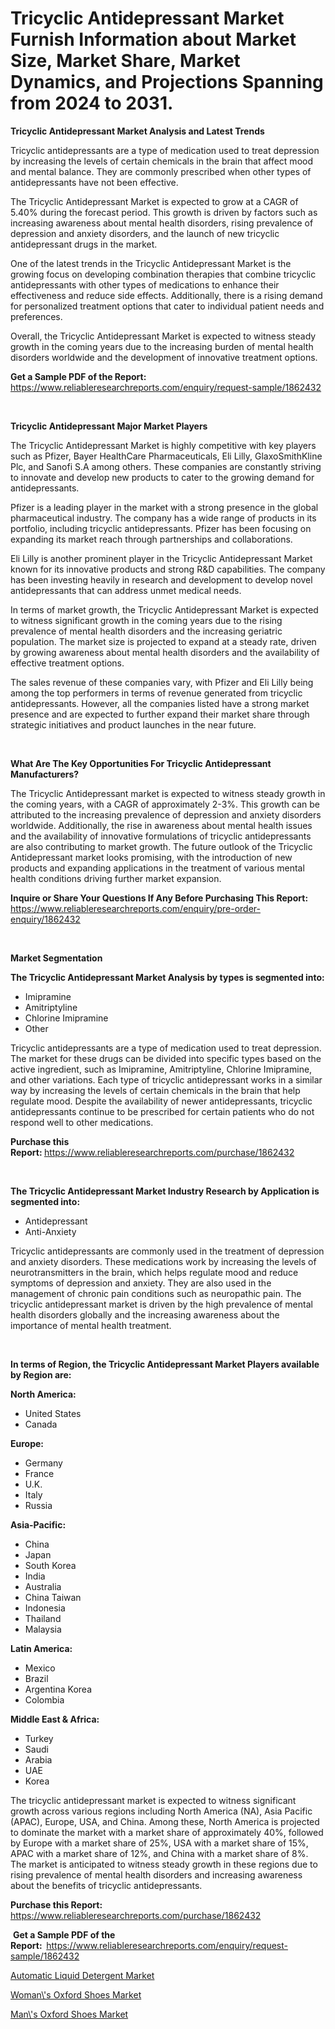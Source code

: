 <p><h1>Tricyclic Antidepressant Market Furnish Information about Market Size, Market Share, Market Dynamics, and Projections Spanning from 2024 to 2031.</h1></p><p><strong>Tricyclic Antidepressant Market Analysis and Latest Trends</strong></p>
<p><p>Tricyclic antidepressants are a type of medication used to treat depression by increasing the levels of certain chemicals in the brain that affect mood and mental balance. They are commonly prescribed when other types of antidepressants have not been effective.</p><p>The Tricyclic Antidepressant Market is expected to grow at a CAGR of 5.40% during the forecast period. This growth is driven by factors such as increasing awareness about mental health disorders, rising prevalence of depression and anxiety disorders, and the launch of new tricyclic antidepressant drugs in the market.</p><p>One of the latest trends in the Tricyclic Antidepressant Market is the growing focus on developing combination therapies that combine tricyclic antidepressants with other types of medications to enhance their effectiveness and reduce side effects. Additionally, there is a rising demand for personalized treatment options that cater to individual patient needs and preferences.</p><p>Overall, the Tricyclic Antidepressant Market is expected to witness steady growth in the coming years due to the increasing burden of mental health disorders worldwide and the development of innovative treatment options.</p></p>
<p><strong>Get a Sample PDF of the Report:&nbsp;</strong> <a href="https://www.reliableresearchreports.com/enquiry/request-sample/1862432">https://www.reliableresearchreports.com/enquiry/request-sample/1862432</a></p>
<p>&nbsp;</p>
<p><strong>Tricyclic Antidepressant Major Market Players</strong></p>
<p><p>The Tricyclic Antidepressant Market is highly competitive with key players such as Pfizer, Bayer HealthCare Pharmaceuticals, Eli Lilly, GlaxoSmithKline Plc, and Sanofi S.A among others. These companies are constantly striving to innovate and develop new products to cater to the growing demand for antidepressants.</p><p>Pfizer is a leading player in the market with a strong presence in the global pharmaceutical industry. The company has a wide range of products in its portfolio, including tricyclic antidepressants. Pfizer has been focusing on expanding its market reach through partnerships and collaborations.</p><p>Eli Lilly is another prominent player in the Tricyclic Antidepressant Market known for its innovative products and strong R&D capabilities. The company has been investing heavily in research and development to develop novel antidepressants that can address unmet medical needs.</p><p>In terms of market growth, the Tricyclic Antidepressant Market is expected to witness significant growth in the coming years due to the rising prevalence of mental health disorders and the increasing geriatric population. The market size is projected to expand at a steady rate, driven by growing awareness about mental health disorders and the availability of effective treatment options.</p><p>The sales revenue of these companies vary, with Pfizer and Eli Lilly being among the top performers in terms of revenue generated from tricyclic antidepressants. However, all the companies listed have a strong market presence and are expected to further expand their market share through strategic initiatives and product launches in the near future.</p></p>
<p>&nbsp;</p>
<p><strong>What Are The Key Opportunities For Tricyclic Antidepressant Manufacturers?</strong></p>
<p><p>The Tricyclic Antidepressant market is expected to witness steady growth in the coming years, with a CAGR of approximately 2-3%. This growth can be attributed to the increasing prevalence of depression and anxiety disorders worldwide. Additionally, the rise in awareness about mental health issues and the availability of innovative formulations of tricyclic antidepressants are also contributing to market growth. The future outlook of the Tricyclic Antidepressant market looks promising, with the introduction of new products and expanding applications in the treatment of various mental health conditions driving further market expansion.</p></p>
<p><strong>Inquire or Share Your Questions If Any Before Purchasing This Report:</strong> <a href="https://www.reliableresearchreports.com/enquiry/pre-order-enquiry/1862432">https://www.reliableresearchreports.com/enquiry/pre-order-enquiry/1862432</a></p>
<p>&nbsp;</p>
<p><strong>Market Segmentation</strong></p>
<p><strong>The Tricyclic Antidepressant Market Analysis by types is segmented into:</strong></p>
<p><ul><li>Imipramine</li><li>Amitriptyline</li><li>Chlorine Imipramine</li><li>Other</li></ul></p>
<p><p>Tricyclic antidepressants are a type of medication used to treat depression. The market for these drugs can be divided into specific types based on the active ingredient, such as Imipramine, Amitriptyline, Chlorine Imipramine, and other variations. Each type of tricyclic antidepressant works in a similar way by increasing the levels of certain chemicals in the brain that help regulate mood. Despite the availability of newer antidepressants, tricyclic antidepressants continue to be prescribed for certain patients who do not respond well to other medications.</p></p>
<p><strong>Purchase this Report:&nbsp;</strong><a href="https://www.reliableresearchreports.com/purchase/1862432">https://www.reliableresearchreports.com/purchase/1862432</a></p>
<p>&nbsp;</p>
<p><strong>The Tricyclic Antidepressant Market Industry Research by Application is segmented into:</strong></p>
<p><ul><li>Antidepressant</li><li>Anti-Anxiety</li></ul></p>
<p><p>Tricyclic antidepressants are commonly used in the treatment of depression and anxiety disorders. These medications work by increasing the levels of neurotransmitters in the brain, which helps regulate mood and reduce symptoms of depression and anxiety. They are also used in the management of chronic pain conditions such as neuropathic pain. The tricyclic antidepressant market is driven by the high prevalence of mental health disorders globally and the increasing awareness about the importance of mental health treatment.</p></p>
<p>&nbsp;</p>
<p><strong>In terms of Region, the Tricyclic Antidepressant Market Players available by Region are:</strong></p>
<p>
    <p> <strong> North America: </strong>
        <ul>
            <li>United States</li>
            <li>Canada</li>
        </ul>
        </p> 
    <p> <strong> Europe: </strong>
        <ul>
            <li>Germany</li>
            <li>France</li>
            <li>U.K.</li>
            <li>Italy</li>
            <li>Russia</li>
        </ul>
        </p> 
    <p> <strong> Asia-Pacific: </strong>
        <ul>
            <li>China</li>
            <li>Japan</li>
            <li>South Korea</li>
            <li>India</li>
            <li>Australia</li>
            <li>China Taiwan</li>
            <li>Indonesia</li>
            <li>Thailand</li>
            <li>Malaysia</li>
        </ul>
        </p> 
    <p> <strong> Latin America: </strong>
        <ul>
            <li>Mexico</li>
            <li>Brazil</li>
            <li>Argentina Korea</li>
            <li>Colombia</li>
        </ul>
        </p> 
    <p> <strong> Middle East & Africa: </strong>
        <ul>
            <li>Turkey</li>
            <li>Saudi</li>
            <li>Arabia</li>
            <li>UAE</li>
            <li>Korea</li>
        </ul>
    </p>
    </p>
<p><p>The tricyclic antidepressant market is expected to witness significant growth across various regions including North America (NA), Asia Pacific (APAC), Europe, USA, and China. Among these, North America is projected to dominate the market with a market share of approximately 40%, followed by Europe with a market share of 25%, USA with a market share of 15%, APAC with a market share of 12%, and China with a market share of 8%. The market is anticipated to witness steady growth in these regions due to rising prevalence of mental health disorders and increasing awareness about the benefits of tricyclic antidepressants.</p></p>
<p><strong>Purchase this Report: </strong><a href="https://www.reliableresearchreports.com/purchase/1862432">https://www.reliableresearchreports.com/purchase/1862432</a></p>
<p>&nbsp;<strong>Get a Sample PDF of the Report:&nbsp;&nbsp;</strong><a href="https://www.reliableresearchreports.com/enquiry/request-sample/1862432">https://www.reliableresearchreports.com/enquiry/request-sample/1862432</a></p>
<p><strong></strong></p>
<p><p><a href="https://view.publitas.com/reportprime-1/automatic-liquid-detergent-market-size-share-trends-analysis-report-by-material-by-type-by-end-user-by-region-and-segment-forecasts-2023-2030/">Automatic Liquid Detergent Market</a></p><p><a href="https://view.publitas.com/reportprime-1/woman-s-oxford-shoes-market-a-comprehensive-report-of-its-market-share-growth-trends-2023-2030/">Woman\'s Oxford Shoes Market</a></p><p><a href="https://view.publitas.com/reportprime-1/man-s-oxford-shoes-market-provides-detailed-segmentation-of-this-market-based-on-type-application-and-region-and-forecast-for-the-period-from-2023-2030/">Man\'s Oxford Shoes Market</a></p></p>